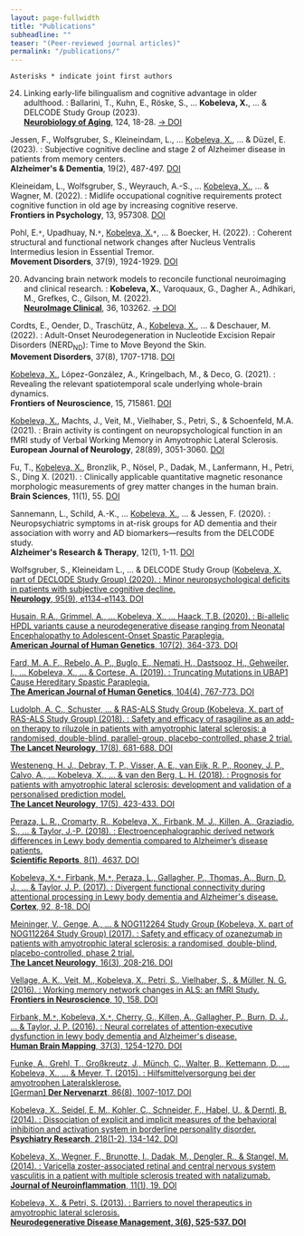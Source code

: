 ```yaml
---
layout: page-fullwidth
title: "Publications"
subheadline: ""
teaser: "(Peer-reviewed journal articles)"
permalink: "/publications/"
---
```

`Asterisks * indicate joint first authors`


24. Linking early-life bilingualism and cognitive advantage in older adulthood.
:   Ballarini, T., Kuhn, E., Röske, S., … <b>Kobeleva, X.</b>, … & DELCODE Study Group (2023).<br><b><u>Neurobiology of Aging</u></b>, 124, 18-28. [→ DOI](https://doi.org/10.1016/j.neurobiolaging.2022.12.005)

Jessen, F., Wolfsgruber, S., Kleineindam, L., … <u>Kobeleva, X.</u>, … & Düzel, E. (2023).
:   Subjective cognitive decline and stage 2 of Alzheimer disease in patients from memory centers.<br><b>Alzheimer's & Dementia</b>, 19(2), 487-497. [DOI](https://doi.org/10.1002/alz.12674)

Kleineidam, L., Wolfsgruber, S., Weyrauch, A.-S., … <u>Kobeleva, X.</u>, … & Wagner, M. (2022).
:   Midlife occupational cognitive requirements protect cognitive function in old age by increasing cognitive reserve.<br><b>Frontiers in Psychology</b>, 13, 957308. [DOI](https://doi.org/10.3389/fpsyg.2022.957308)

Pohl, E.`*`, Upadhuay, N.`*`, <u>Kobeleva, X.</u>`*`, … & Boecker, H. (2022). 
:   Coherent structural and functional network changes after Nucleus Ventralis Intermedius lesion in Essential Tremor.<br><b>Movement Disorders</b>, 37(9), 1924-1929. [DOI](https://doi.org/10.1002/mds.29130)

20. Advancing brain network models to reconcile functional neuroimaging and clinical research.
:   <b>Kobeleva, X.</b>, Varoquaux, G., Dagher A., Adhikari, M., Grefkes, C., Gilson, M. (2022).<br><b><u>NeuroImage Clinical</u></b>, 36, 103262. [→ DOI](https://doi.org/10.1016/j.nicl.2022.103262)

Cordts, E., Oender, D., Traschütz, A., <u>Kobeleva, X.</u>, … & Deschauer, M. (2022).
:   Adult-Onset Neurodegeneration in Nucleotide Excision Repair Disorders (NERD<sub>ND</sub>): Time to Move Beyond the Skin.<br><b>Movement Disorders</b>, 37(8), 1707-1718. [DOI](https://doi.org/10.1002/mds.29071)

<u>Kobeleva, X.</u>, López-González, A., Kringelbach, M., & Deco, G. (2021).
:   Revealing the relevant spatiotemporal scale underlying whole-brain dynamics.<br><b>Frontiers of Neuroscience</b>, 15, 715861. [DOI](https://doi.org/10.3389/fnins.2021.715861)

<u>Kobeleva, X.</u>, Machts, J., Veit, M., Vielhaber, S., Petri, S., & Schoenfeld, M.A. (2021).
:   Brain activity is contingent on neuropsychological function in an fMRI study of Verbal Working Memory in Amyotrophic Lateral Sclerosis.<br><b>European Journal of Neurology</b>, 28(89), 3051-3060. [DOI](https://doi.org/10.1111/ene.14957)

Fu, T., <u>Kobeleva, X.</u>, Bronzlik, P., Nösel, P., Dadak, M., Lanfermann, H., Petri, S., Ding X. (2021).
:   Clinically applicable quantitative magnetic resonance morphologic measurements of grey matter changes in the human brain.<br><b>Brain Sciences</b>, 11(1), 55. [DOI](https://doi.org/10.3390/brainsci11010055)

Sannemann, L., Schild, A.-K., … <u>Kobeleva, X.</u>, … & Jessen, F. (2020).
:   Neuropsychiatric symptoms in at-risk groups for AD dementia and their association with worry and AD biomarkers—results from the DELCODE study.<br><b>Alzheimer's Research & Therapy</b>, 12(1), 1-11. [DOI](https://doi.org/10.1186/s13195-020-00701-7)

Wolfsgruber, S., Kleineidam L., … & DELCODE Study Group (<u>Kobeleva, X.</b> part of DECLODE Study Group) (2020).
:   Minor neuropsychological deficits in patients with subjective cognitive decline.<br><b>Neurology</b>, 95(9), e1134-e1143. [DOI](https://doi.org/10.1212/WNL.0000000000010142)

Husain, R.A., Grimmel, A., … <u>Kobeleva, X.</u>, … Haack, T.B. (2020).
:   Bi-allelic HPDL variants cause a neurodegenerative disease ranging from Neonatal Encephalopathy to Adolescent-Onset Spastic Paraplegia.<br><b>American Journal of Human Genetics</b>, 107(2), 364-373. [DOI](https://doi.org/10.1016/j.ajhg.2020.06.015)

Fard, M. A. F., Rebelo, A. P., Buglo, E., Nemati, H., Dastsooz, H., Gehweiler, I., … <u>Kobeleva, X.</u>, … & Cortese, A. (2019).
:   Truncating Mutations in UBAP1 Cause Hereditary Spastic Paraplegia.<br><b>The American Journal of Human Genetics</b>, 104(4), 767-773. [DOI](https://doi.org/10.1016/j.ajhg.2019.03.001)

Ludolph, A. C., Schuster, … & RAS-ALS Study Group (<U>Kobeleva, X.</u> part of RAS-ALS Study Group) (2018).
:   Safety and efficacy of rasagiline as an add-on therapy to riluzole in patients with amyotrophic lateral sclerosis: a randomised, double-blind, parallel-group, placebo-controlled, phase 2 trial.<br><b>The Lancet Neurology</b>, 17(8), 681-688. [DOI](https://doi.org/10.1016/S1474-4422(18)30176-5)

Westeneng, H. J., Debray, T. P., Visser, A. E., van Eijk, R. P., Rooney, J. P., Calvo, A., … <u>Kobeleva, X.</u>, … & van den Berg, L. H. (2018).
:   Prognosis for patients with amyotrophic lateral sclerosis: development and validation of a personalised prediction model.<br><b>The Lancet Neurology</b>, 17(5), 423-433. [DOI](https://doi.org/10.1016/S1474-4422(18)30089-9)

Peraza, L. R., Cromarty, R., <u>Kobeleva, X.</u>, Firbank, M. J., Killen, A., Graziadio, S., … & Taylor, J.-P. (2018).
:   Electroencephalographic derived network differences in Lewy body dementia compared to Alzheimer’s disease patients.<br><b>Scientific Reports</b>, 8(1), 4637. [DOI](https://doi.org/10.1038/s41598-018-22984-5)

<u>Kobeleva, X.</u>`*`, Firbank, M.`*`, Peraza, L., Gallagher, P., Thomas, A., Burn, D. J., … & Taylor, J. P. (2017).
:   Divergent functional connectivity during attentional processing in Lewy body dementia and Alzheimer's disease.<br><b>Cortex</b>, 92, 8-18. [DOI](https://doi.org/10.1016/j.cortex.2017.02.016)

Meininger, V., Genge, A., … & NOG112264 Study Group (<u>Kobeleva, X.</u> part of NOG112264 Study Group) (2017).
:   Safety and efficacy of ozanezumab in patients with amyotrophic lateral sclerosis: a randomised, double-blind, placebo-controlled, phase 2 trial.<br><b>The Lancet Neurology</b>, 16(3), 208-216. [DOI](https://doi.org/10.1016/S1474-4422(16)30399-4)

Vellage, A. K., Veit, M., <u>Kobeleva, X.</u>, Petri, S., Vielhaber, S., & Müller, N. G. (2016).
:   Working memory network changes in ALS: an fMRI Study.<br><b>Frontiers in Neuroscience</b>, 10, 158. [DOI](https://doi.org/10.3389/fnins.2016.00158)

Firbank, M.`*`, <u>Kobeleva, X.</u>`*`, Cherry, G., Killen, A., Gallagher, P., Burn, D. J., … & Taylor, J. P. (2016).
:   Neural correlates of attention‐executive dysfunction in lewy body dementia and Alzheimer's disease.<br><b>Human Brain Mapping</b>, 37(3), 1254-1270. [DOI](https://doi.org/10.1002/hbm.23100)

Funke, A., Grehl, T., Großkreutz, J., Münch, C., Walter, B., Kettemann, D., … <u>Kobeleva, X.</u>, … & Meyer, T. (2015).
:   Hilfsmittelversorgung bei der amyotrophen Lateralsklerose.<br>[German] <b>Der Nervenarzt</b>, 86(8), 1007-1017. [DOI](https://doi.org/10.1007/s00115-015-4398-2)

<u>Kobeleva, X.</u>, Seidel, E. M., Kohler, C., Schneider, F., Habel, U., & Derntl, B. (2014).
:   Dissociation of explicit and implicit measures of the behavioral inhibition and activation system in borderline personality disorder.<br><b>Psychiatry Research</b>, 218(1-2), 134-142. [DOI](https://doi.org/10.1016/j.psychres.2014.04.027)

<u>Kobeleva, X.</u>, Wegner, F., Brunotte, I., Dadak, M., Dengler, R., & Stangel, M. (2014).
:   Varicella zoster-associated retinal and central nervous system vasculitis in a patient with multiple sclerosis treated with natalizumab.<br><b>Journal of Neuroinflammation</b>, 11(1), 19. [DOI](https://doi.org/10.1186/1742-2094-11-19)

<u>Kobeleva, X.</u>, & Petri, S. (2013).
:   Barriers to novel therapeutics in amyotrophic lateral sclerosis.<br><b>Neurodegenerative Disease Management<b/>, 3(6), 525-537. [DOI](https://doi.org/10.2217/nmt.13.66)
